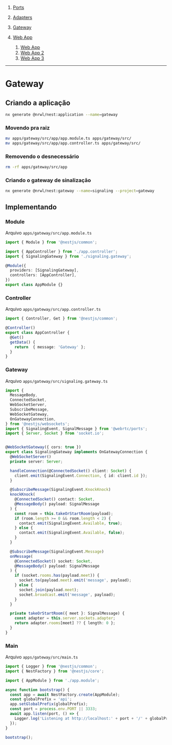1. [Ports](./PORTS.md)

1. [Adapters](./ADAPTERS.md)

1. [Gateway](./GATEWAY.md)

1. [Web App](./WEBAPP.md)
    1. [Web App](./WEBAPP.md)
    1. [Web App 2](./WEBAPP-2.md)
    1. [Web App 3](./WEBAPP-3.md)

---

# Gateway

## Criando a aplicação

```sh
nx generate @nrwl/nest:application --name=gateway
```

### Movendo pra raiz

```sh
mv apps/gateway/src/app/app.module.ts apps/gateway/src/
mv apps/gateway/src/app/app.controller.ts apps/gateway/src/
```

### Removendo o desnecessário
```sh
rm -rf apps/gateway/src/app
```

### Criando o gateway de sinalização

```sh
nx generate @nrwl/nest:gateway --name=signaling --project=gateway
```

## Implementando

### Module

Arquivo `apps/gateway/src/app.module.ts`

```ts
import { Module } from '@nestjs/common';

import { AppController } from './app.controller';
import { SignalingGateway } from './signaling.gateway';

@Module({
  providers: [SignalingGateway],
  controllers: [AppController],
})
export class AppModule {}
```

### Controller

Arquivo `apps/gateway/src/app.controller.ts`

```ts
import { Controller, Get } from '@nestjs/common';

@Controller()
export class AppController {
  @Get()
  getData() {
    return  { message: 'Gateway' };
  }
}
```

### Gateway

Arquivo `apps/gateway/src/signaling.gateway.ts`

```ts
import {
  MessageBody,
  ConnectedSocket,
  WebSocketServer,
  SubscribeMessage,
  WebSocketGateway,
  OnGatewayConnection,
} from '@nestjs/websockets';
import { SignalingEvent, SignalMessage } from '@webrtc/ports';
import { Server, Socket } from 'socket.io';


@WebSocketGateway({ cors: true })
export class SignalingGateway implements OnGatewayConnection {
  @WebSocketServer()
  private server: Server;

  handleConnection(@ConnectedSocket() client: Socket) {
    client.emit(SignalingEvent.Connection, { id: client.id });
  }

  @SubscribeMessage(SignalingEvent.KnockKnock)
  knockKnock(
    @ConnectedSocket() contact: Socket,
    @MessageBody() payload: SignalMessage
  ) {
    const room = this.takeOrStartRoom(payload);
    if (room.length >= 0 && room.length < 2) {
      contact.emit(SignalingEvent.Available, true);
    } else {
      contact.emit(SignalingEvent.Available, false);
    }
  }

  @SubscribeMessage(SignalingEvent.Message)
  onMessage(
    @ConnectedSocket() socket: Socket,
    @MessageBody() payload: SignalMessage
  ) {
    if (socket.rooms.has(payload.meet)) {
      socket.to(payload.meet).emit('message', payload);
    } else {
      socket.join(payload.meet);
      socket.broadcast.emit('message', payload);
    }
  }

  private takeOrStartRoom({ meet }: SignalMessage) {
    const adapter = this.server.sockets.adapter;
    return adapter.rooms[meet] ?? { length: 0 };
  }
}
```

### Main

Arquivo `apps/gateway/src/main.ts`

```ts
import { Logger } from '@nestjs/common';
import { NestFactory } from '@nestjs/core';

import { AppModule } from './app.module';

async function bootstrap() {
  const app = await NestFactory.create(AppModule);
  const globalPrefix = 'api';
  app.setGlobalPrefix(globalPrefix);
  const port = process.env.PORT || 3333;
  await app.listen(port, () => {
    Logger.log('Listening at http://localhost:' + port + '/' + globalPrefix);
  });
}

bootstrap();
```